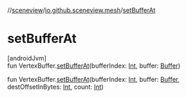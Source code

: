 //[sceneview](../../index.md)/[io.github.sceneview.mesh](index.md)/[setBufferAt](set-buffer-at.md)

# setBufferAt

[androidJvm]\
fun VertexBuffer.[setBufferAt](set-buffer-at.md)(bufferIndex: [Int](https://kotlinlang.org/api/latest/jvm/stdlib/kotlin/-int/index.html), buffer: [Buffer](https://developer.android.com/reference/kotlin/java/nio/Buffer.html))

fun VertexBuffer.[setBufferAt](set-buffer-at.md)(bufferIndex: [Int](https://kotlinlang.org/api/latest/jvm/stdlib/kotlin/-int/index.html), buffer: [Buffer](https://developer.android.com/reference/kotlin/java/nio/Buffer.html), destOffsetInBytes: [Int](https://kotlinlang.org/api/latest/jvm/stdlib/kotlin/-int/index.html), count: [Int](https://kotlinlang.org/api/latest/jvm/stdlib/kotlin/-int/index.html))
